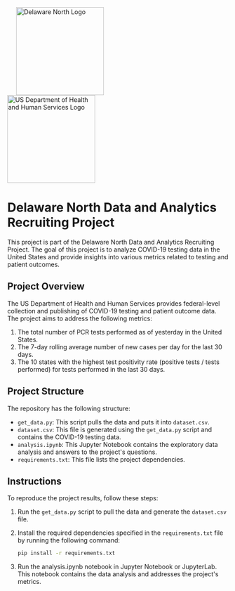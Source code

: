 <img src="https://pbs.twimg.com/profile_images/529979018972372992/_4_z8Sht_400x400.jpeg" alt="Delaware North Logo" style="width:200px; height:200px; margin-left:20px; margin-right:200px;">
<img src="https://upload.wikimedia.org/wikipedia/commons/thumb/b/b7/US_Department_of_Health_and_Human_Services_seal.svg/1200px-US_Department_of_Health_and_Human_Services_seal.svg.png" alt="US Department of Health and Human Services Logo" style="width:200px; height:200px; margin-right:20px;">


# Delaware North Data and Analytics Recruiting Project

This project is part of the Delaware North Data and Analytics Recruiting Project. The goal of this project is to analyze COVID-19 testing data in the United States and provide insights into various metrics related to testing and patient outcomes.

## Project Overview

The US Department of Health and Human Services provides federal-level collection and publishing of COVID-19 testing and patient outcome data. The project aims to address the following metrics:

1. The total number of PCR tests performed as of yesterday in the United States.
2. The 7-day rolling average number of new cases per day for the last 30 days.
3. The 10 states with the highest test positivity rate (positive tests / tests performed) for tests performed in the last 30 days.

## Project Structure

The repository has the following structure:

- `get_data.py`: This script pulls the data and puts it into `dataset.csv`.
- `dataset.csv`: This file is generated using the `get_data.py` script and contains the COVID-19 testing data.
- `analysis.ipynb`: This Jupyter Notebook contains the exploratory data analysis and answers to the project's questions.
- `requirements.txt`: This file lists the project dependencies.

## Instructions

To reproduce the project results, follow these steps:

1. Run the `get_data.py` script to pull the data and generate the `dataset.csv` file.
2. Install the required dependencies specified in the `requirements.txt` file by running the following command:

   ```bash
   pip install -r requirements.txt
    ```
3. Run the analysis.ipynb notebook in Jupyter Notebook or JupyterLab. This notebook contains the data analysis and addresses the project's metrics.



